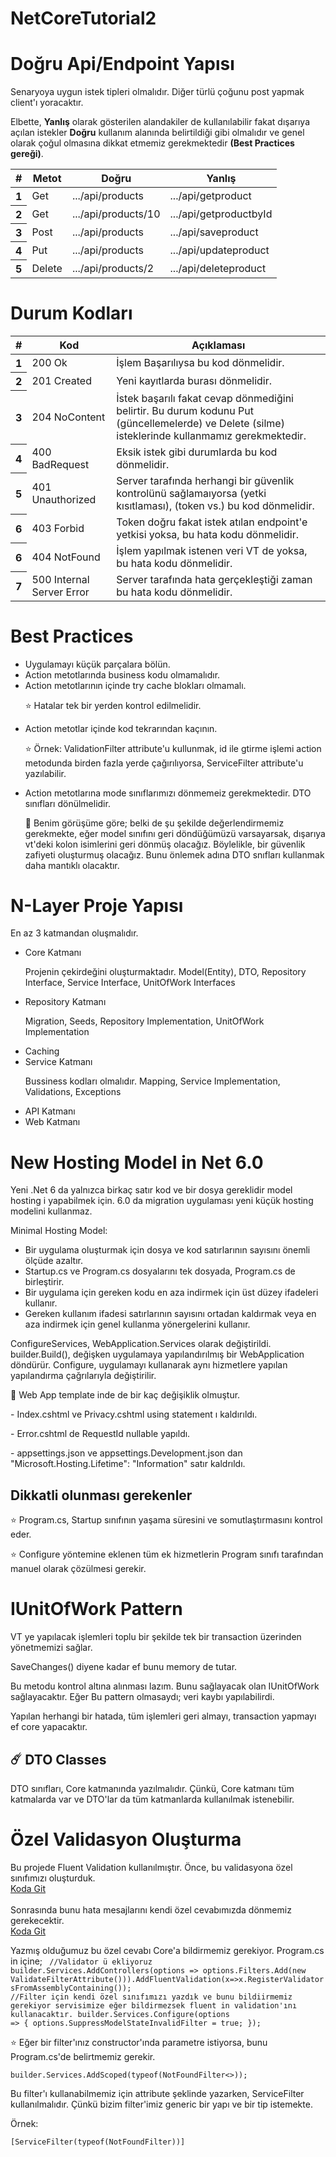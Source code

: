 # NetCoreTutorial2
 
<h1>Doğru Api/Endpoint Yapısı</h1>
<p>Senaryoya uygun istek tipleri olmalıdır. Diğer türlü çoğunu post yapmak client'ı yoracaktır.</p>
<p>Elbette, <b>Yanlış</b> olarak gösterilen alandakiler de kullanılabilir fakat dışarıya açılan istekler <b>Doğru</b> kullanım alanında belirtildiği gibi olmalıdır ve genel olarak çoğul olmasına dikkat etmemiz gerekmektedir <b>(Best Practices gereği)</b>.</p>
<table class="table">
  <thead>
    <tr>
      <th scope="col">#</th>
      <th scope="col">Metot</th>
      <th scope="col">Doğru</th>
      <th scope="col">Yanlış</th>
    </tr>
  </thead>
  <tbody>
    <tr>
      <th scope="row">1</th>
      <td>Get</td>
      <td>.../api/products</td>
      <td>.../api/getproduct</td>
    </tr>
    <tr>
      <th scope="row">2</th>
      <td>Get</td>
      <td>.../api/products/10</td>
      <td>.../api/getproductbyId</td>
    </tr>
    <tr>
      <th scope="row">3</th>
      <td>Post</td>
      <td>.../api/products</td>
      <td>.../api/saveproduct</td>
    </tr>
    <tr>
      <th scope="row">4</th>
      <td>Put</td>
      <td>.../api/products</td>
      <td>.../api/updateproduct</td>
    </tr>
    <tr>
      <th scope="row">5</th>
      <td>Delete</td>
      <td>.../api/products/2</td>
      <td>.../api/deleteproduct</td>
    </tr>
  </tbody>
</table>

<h1>Durum Kodları</h1>

<table class="table">
  <thead>
    <tr>
      <th scope="col">#</th>
      <th scope="col">Kod</th>
      <th scope="col">Açıklaması</th>
    </tr>
  </thead>
  <tbody>
    <tr>
      <th scope="row">1</th>
      <td>200 Ok</td>
      <td>İşlem Başarılıysa bu kod dönmelidir.</td>
    </tr>
    <tr>
      <th scope="row">2</th>
      <td>201 Created</td>
      <td>Yeni kayıtlarda burası dönmelidir.</td>
    </tr>
    <tr>
      <th scope="row">3</th>
      <td>204 NoContent</td>
      <td>İstek başarılı fakat cevap dönmediğini belirtir. Bu durum kodunu Put (güncellemelerde) ve Delete (silme) isteklerinde kullanmamız gerekmektedir.</td>
    </tr>
    <tr>
      <th scope="row">4</th>
      <td>400 BadRequest</td>
      <td>Eksik istek gibi durumlarda bu kod dönmelidir.</td>
    </tr>
    <tr>
      <th scope="row">5</th>
      <td>401 Unauthorized</td>
      <td>Server tarafında herhangi bir güvenlik kontrolünü sağlamaıyorsa (yetki kısıtlaması), (token vs.) bu kod dönmelidir. </td>
    </tr>
   <tr>
      <th scope="row">6</th>
      <td>403 Forbid</td>
      <td>Token doğru fakat istek atılan endpoint'e yetkisi yoksa, bu hata kodu dönmelidir.</td>
    </tr>
   <tr>
      <th scope="row">6</th>
      <td>404 NotFound</td>
      <td>İşlem yapılmak istenen veri VT de yoksa, bu hata kodu dönmelidir.</td>
    </tr>
   <tr>
      <th scope="row">7</th>
      <td>500 Internal Server Error</td>
      <td>Server tarafında hata gerçekleştiği zaman bu hata kodu dönmelidir. </td>
    </tr>
  </tbody>
</table>

<h1>Best Practices</h1>
<ul>
 <li>Uygulamayı küçük parçalara bölün.</li>
 <li>Action metotlarında business kodu olmamalıdır.</li>
 <li>Action metotlarının içinde try cache blokları olmamalı. <p>⭐ Hatalar tek bir yerden kontrol edilmelidir.</p></li>
 <li>Action metotlar içinde kod tekrarından kaçının. <p>⭐ Örnek: ValidationFilter attribute'u kullunmak, id ile gtirme işlemi action metodunda birden fazla yerde çağırılıyorsa, ServiceFilter attribute'u yazılabilir.</p></li>
 <li>Action metotlarına mode sınıflarımızı dönmemeiz gerekmektedir. DTO sınıfları dönülmelidir. <p>🌟 Benim görüşüme göre; belki de şu şekilde değerlendirmemiz gerekmekte, eğer model sınıfını geri döndüğümüzü varsayarsak, dışarıya vt'deki kolon isimlerini geri dönmüş olacağız. Böylelikle, bir güvenlik zafiyeti oluşturmuş olacağız. Bunu önlemek adına DTO snıfları kullanmak daha mantıklı olacaktır. <p></li>
</ul>

<h1>N-Layer Proje Yapısı</h1>
En az 3 katmandan oluşmalıdır.
<ul>
 <li>Core Katmanı <p>Projenin çekirdeğini oluşturmaktadır. Model(Entity), DTO, Repository Interface, Service Interface, UnitOfWork Interfaces</p></li>
 <li>Repository Katmanı <p>Migration, Seeds, Repository Implementation, UnitOfWork Implementation</p></li>
 <li>Caching</li>
 <li>Service Katmanı <p>Bussiness kodları olmalıdır. Mapping, Service Implementation, Validations, Exceptions</p></li>
 <li>API Katmanı</li>
 <li>Web Katmanı</li>
</ul>

<h1>New Hosting Model in Net 6.0</h1>
Yeni .Net 6 da yalnızca birkaç satır kod ve bir dosya gereklidir model hosting i yapabilmek için. 6.0 da migration uygulaması yeni küçük hosting modelini kullanmaz. 
<p>Minimal Hosting Model:</p>
<ul>
 <li>Bir uygulama oluşturmak için dosya ve kod satırlarının sayısını önemli ölçüde azaltır.</li>
 <li>Startup.cs ve Program.cs dosyalarını tek dosyada, Program.cs de birleştirir.</li>
 <li>Bir uygulama için gereken kodu en aza indirmek için üst düzey ifadeleri kullanır.</li>
 <li>Gereken kullanım ifadesi satırlarının sayısını ortadan kaldırmak veya en aza indirmek için genel kullanma yönergelerini kullanır.</li>
</ul>
ConfigureServices, WebApplication.Services olarak değiştirildi.
builder.Build(), değişken uygulamaya yapılandırılmış bir WebApplication döndürür. Configure, uygulamayı kullanarak aynı hizmetlere yapılan yapılandırma çağrılarıyla değiştirilir.
<p>🔔 Web App template inde de bir kaç değişiklik olmuştur.</p>
<p> - Index.cshtml ve Privacy.cshtml using statement ı kaldırıldı.</p>
<p> - Error.cshtml de RequestId nullable yapıldı.</p>
<p> - appsettings.json ve appsettings.Development.json dan "Microsoft.Hosting.Lifetime": "Information" satır kaldrıldı.</p>

<h2>Dikkatli olunması gerekenler</h2>
<p>⭐ Program.cs,  Startup sınıfının yaşama süresini ve somutlaştırmasını kontrol eder.</p>
<p>⭐ Configure yöntemine eklenen tüm ek hizmetlerin Program sınıfı tarafından manuel olarak çözülmesi gerekir.</p>

<h1>IUnitOfWork Pattern</h1>
<p>VT ye yapılacak işlemleri toplu bir şekilde tek bir transaction üzerinden yönetmemizi sağlar.</p>
<p>SaveChanges() diyene kadar ef bunu memory de tutar.</p>
Bu metodu kontrol altına alınması lazım. Bunu sağlayacak olan IUnitOfWork sağlayacaktır.
Eğer Bu pattern olmasaydı; veri kaybı yapılabilirdi. 
<p>Yapılan herhangi bir hatada, tüm işlemleri geri almayı, transaction yapmayı ef core yapacaktır.</p>

<h2>☄️ DTO Classes</h2>
<p>DTO sınıfları, Core katmanında yazılmalıdır. Çünkü, Core katmanı tüm katmalarda var ve DTO'lar da tüm katmanlarda kullanılmak istenebilir. </p>

<h1>Özel Validasyon Oluşturma</h1>
Bu projede Fluent Validation kullanılmıştır.
Önce, bu validasyona özel sınıfımızı oluşturduk.
<br>
<a href="https://github.com/FatmaSedaOZYURT/NetCoreTutorial2/blob/main/NLayer.Service/Validations/ProductDtoValidator.cs">Koda Git</a> 
<br>
<br>
 Sonrasında bunu hata mesajlarını kendi özel cevabımızda dönmemiz gerekecektir.
 <br>
 <a href="https://github.com/FatmaSedaOZYURT/NetCoreTutorial2/blob/main/NLayer.API/Filters/ValidateFilterAttribute.cs">Koda Git</a>
 <br>
  
 Yazmış olduğumuz bu özel cevabı Core'a bildirmemiz gerekiyor.
 Program.cs in içine;
  <code>
   //Validator ü ekliyoruz
builder.Services.AddControllers(options => options.Filters.Add(new ValidateFilterAttribute())).AddFluentValidation(x=>x.RegisterValidatorsFromAssemblyContaining<ProductDtoValidator>());
//Filter için kendi özel sınıfımızı yazdık ve bunu bildiirmemiz gerekiyor servisimize eğer bildirmezsek fluent in validation'ını kullanacaktır.
builder.Services.Configure<ApiBehaviorOptions>(options =>
{
    options.SuppressModelStateInvalidFilter = true;
});
  </code>

 <p>⭐ Eğer bir filter'ınız constructor'ında parametre istiyorsa, bunu Program.cs'de belirtmemiz gerekir.</p>
 <code>builder.Services.AddScoped(typeof(NotFoundFilter<>));</code>
  <p>Bu filter'ı kullanabilmemiz için attribute şeklinde yazarken, ServiceFilter kullanılmalıdır. Çünkü bizim filter'imiz generic bir yapı ve bir tip istemekte.</p>
  <p>Örnek: </p>
  <code>[ServiceFilter(typeof(NotFoundFilter<Product>))]</code>

